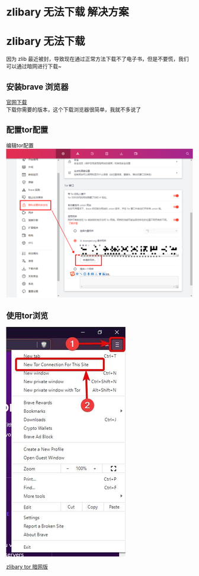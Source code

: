 # zlibary 无法下载 解决方案

# zlibary 无法下载
因为 zlib 最近被封，导致现在通过正常方法下载不了电子书，但是不要慌，我们可以通过暗网进行下载~

## 安装brave 浏览器
[官网下载](https://brave.com/)  
下载你需要的版本，这个下载浏览器很简单，我就不多说了

## 配置tor配置
编辑tor配置
![config](/images/torconfig.png)

## 使用tor浏览
![tor](/images/opentor.jpg)  
  
[zlibary tor 暗网版](http://zlibrary24tuxziyiyfr7zd46ytefdqbqd2axkmxm4o5374ptpc52fad.onion/)
